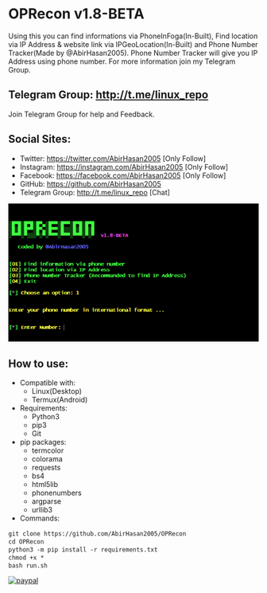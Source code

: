 # OPRecon v1.8-BETA
Using this you can find informations via PhoneInFoga(In-Built), Find location via IP Address & website link via IPGeoLocation(In-Built) and Phone Number Tracker(Made by @AbirHasan2005). Phone Number Tracker will give you IP Address using phone number. For more information join my Telegram Group.

## Telegram Group: http://t.me/linux_repo
Join Telegram Group for help and Feedback.

## Social Sites:
- Twitter: https://twitter.com/AbirHasan2005 [Only Follow]
- Instagram: https://instagram.com/AbirHasan2005 [Only Follow]
- Facebook: https://facebook.com/AbirHasan2005 [Only Follow]
- GitHub: https://github.com/AbirHasan2005 
- Telegram Group: http://t.me/linux_repo [Chat]

![Screenshot](https://github.com/AbirHasan2005/OPRecon/blob/master/capture.png)

## How to use:
- Compatible with:
	- Linux(Desktop)
	- Termux(Android)
- Requirements:
	- Python3
	- pip3
	- Git
- pip packages:
	- termcolor
	- colorama
	- requests
	- bs4
	- html5lib
	- phonenumbers
	- argparse
	- urllib3
- Commands:
```
git clone https://github.com/AbirHasan2005/OPRecon
cd OPRecon
python3 -m pip install -r requirements.txt
chmod +x *
bash run.sh
```

[![paypal](https://www.paypalobjects.com/en_US/i/btn/btn_donateCC_LG.gif)](https://paypal.me/AbirHasan2005)